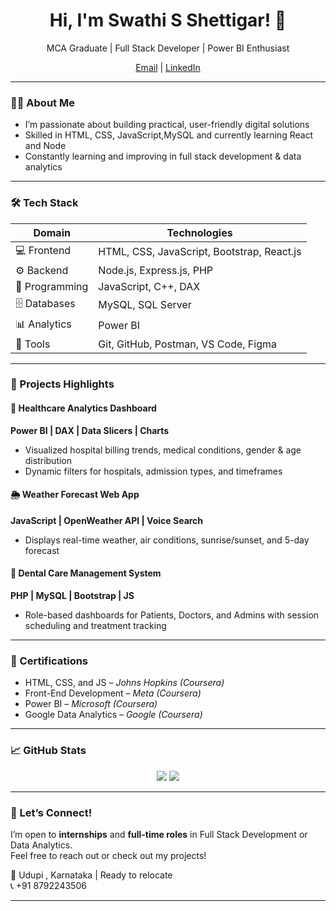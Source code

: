 <h1 align="center">Hi, I'm Swathi S Shettigar! 👋</h1>
<p align="center">
   MCA Graduate | Full Stack Developer | Power BI Enthusiast 
</p>
<p align="center">
  <a href="mailto:swathisshettigar574@gmail.com"> Email</a> |
  <a href="https://www.linkedin.com/in/swathi-s-shettigar-038683313/">LinkedIn</a> 
  
</p>

---

### 👩‍💻 About Me
-  I’m passionate about building practical, user-friendly digital solutions
-  Skilled in HTML, CSS, JavaScript,MySQL and currently learning React and Node
-  Constantly learning and improving in full stack development & data analytics
---

### 🛠️ Tech Stack

| Domain | Technologies |
|--------|--------------|
| 💻 Frontend | HTML, CSS, JavaScript, Bootstrap, React.js |
| ⚙️ Backend | Node.js, Express.js, PHP |
| 🧠 Programming | JavaScript, C++, DAX |
| 🗄️ Databases | MySQL, SQL Server |
| 📊 Analytics | Power BI |
| 🧰 Tools | Git, GitHub, Postman, VS Code, Figma |

---

### 🚀 Projects Highlights

#### 🏥 Healthcare Analytics Dashboard
**Power BI | DAX | Data Slicers | Charts**
- Visualized hospital billing trends, medical conditions, gender & age distribution
- Dynamic filters for hospitals, admission types, and timeframes

#### 🌦️ Weather Forecast Web App
**JavaScript | OpenWeather API | Voice Search**
- Displays real-time weather, air conditions, sunrise/sunset, and 5-day forecast

#### 🦷 Dental Care Management System
**PHP | MySQL | Bootstrap | JS**
- Role-based dashboards for Patients, Doctors, and Admins with session scheduling and treatment tracking

---

### 🧾 Certifications
-  HTML, CSS, and JS – *Johns Hopkins (Coursera)*
-  Front-End Development – *Meta (Coursera)*
-  Power BI – *Microsoft (Coursera)*
-  Google Data Analytics – *Google (Coursera)*

---

### 📈 GitHub Stats

<p align="center">
  <img src="https://github-readme-stats.vercel.app/api?username=Swathi-S-Shettigar&show_icons=true&theme=default" />
  <img src="https://github-readme-streak-stats.herokuapp.com?user=Swathi-S-Shettigar&theme=default" />
</p>

---

### 🤝 Let’s Connect!
I’m open to **internships** and **full-time roles** in Full Stack Development or Data Analytics.  
Feel free to reach out or check out my projects!

📍 Udupi , Karnataka | Ready to relocate  
📞 +91 8792243506

---
